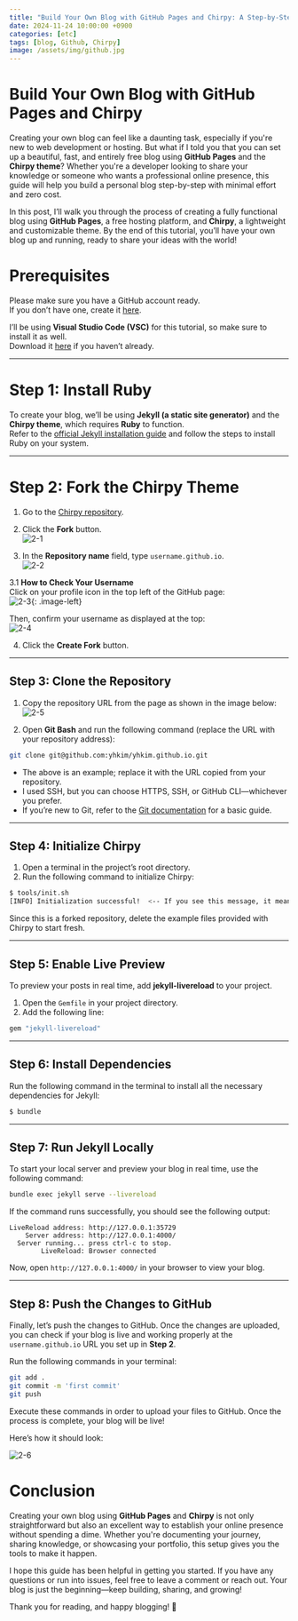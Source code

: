 ```yaml
---
title: "Build Your Own Blog with GitHub Pages and Chirpy: A Step-by-Step Guide"
date: 2024-11-24 10:00:00 +0900
categories: [etc]
tags: [blog, Github, Chirpy]
image: /assets/img/github.jpg
---
```


# Build Your Own Blog with GitHub Pages and Chirpy

Creating your own blog can feel like a daunting task, especially if you're new to web development or hosting. But what if I told you that you can set up a beautiful, fast, and entirely free blog using **GitHub Pages** and the **Chirpy theme**? Whether you're a developer looking to share your knowledge or someone who wants a professional online presence, this guide will help you build a personal blog step-by-step with minimal effort and zero cost.

In this post, I’ll walk you through the process of creating a fully functional blog using **GitHub Pages**, a free hosting platform, and **Chirpy**, a lightweight and customizable theme. By the end of this tutorial, you’ll have your own blog up and running, ready to share your ideas with the world!

<!-- 
# GitHub Pages와 Chirpy로 나만의 블로그 만들기

자신만의 블로그를 만드는 것은 처음 시작할 때 상당히 어렵게 느껴질 수 있습니다. 하지만 **GitHub Pages**와 **Chirpy 테마**를 사용하면 아름답고 빠르며 완전히 무료인 블로그를 손쉽게 만들 수 있다는 것을 아셨나요? 당신이 개발자로서 지식을 공유하고 싶거나, 전문적인 온라인 포트폴리오를 만들고 싶다면, 이 가이드는 최소한의 노력과 비용으로 개인 블로그를 만드는 데 도움을 줄 것입니다.

이 글에서는 무료 호스팅 플랫폼인 **GitHub Pages**와 가볍고 커스터마이즈 가능한 테마인 **Chirpy**를 사용하여 완전히 기능적인 블로그를 만드는 과정을 안내할 것입니다. 튜토리얼을 마치면 자신만의 블로그를 완성하여 세상과 아이디어를 공유할 준비를 마칠 수 있을 것입니다!
-->


# Prerequisites

Please make sure you have a GitHub account ready.  
If you don’t have one, create it [here](https://github.com/).

I’ll be using **Visual Studio Code (VSC)** for this tutorial, so make sure to install it as well.  
Download it [here](https://code.visualstudio.com/) if you haven’t already.

<!-- 
# 사전준비

깃헙 계정은 미리 준비해주세요!!  
없으신 분들은 [여기](https://github.com/)에서 만들어주세요.

저는 **Visual Studio Code (VSC)**로 진행할 것이기 때문에 VSC도 설치해주세요.  
[여기](https://code.visualstudio.com/)에서 설치할 수 있습니다.
-->

---

# Step 1: Install Ruby

To create your blog, we’ll be using **Jekyll (a static site generator)** and the **Chirpy theme**, which requires **Ruby** to function.  
Refer to the [official Jekyll installation guide](https://jekyllrb.com/docs/installation/) and follow the steps to install Ruby on your system.

<!-- 
# 첫번째 ruby 설치

블로그를 만들기 위해 우리는 **Jekyll(정적 사이트 생성기)**와 **Chirpy 테마**를 사용할 것입니다. 이를 위해 **Ruby**가 필수입니다.  
[Jekyll 공식 설치 가이드](https://jekyllrb.com/docs/installation/)를 참고하여 Ruby를 설치해주세요.
-->

---

# Step 2: Fork the Chirpy Theme

1. Go to the [Chirpy repository](https://github.com/cotes2020/jekyll-theme-chirpy/).  

2. Click the **Fork** button.  
![2-1](/assets/img/posts/24.11/2-1.png)

3. In the **Repository name** field, type `username.github.io`.  
![2-2](/assets/img/posts/24.11/2-2.png)

3.1 **How to Check Your Username**  
Click on your profile icon in the top left of the GitHub page:  
![2-3](/assets/img/posts/24.11/2-3.png){: .image-left}

Then, confirm your username as displayed at the top:  
![2-4](/assets/img/posts/24.11/2-4.png)

4. Click the **Create Fork** button.

<!-- 
# 두번쨰 Chirpy Fork 하기

1. [Chirpy Repository](https://github.com/cotes2020/jekyll-theme-chirpy/)로 들어가주세요.

2. **Fork** 버튼을 클릭하세요.  
![2-1](/assets/img/posts/24.11/2-1.png)

3. **Repository name** 필드에 `username.github.io`를 입력하세요.  
![2-2](/assets/img/posts/24.11/2-2.png)

3.1 **username 확인법**  
GitHub 페이지 상단 왼쪽의 프로필 아이콘을 클릭하세요.  
![2-3](/assets/img/posts/24.11/2-3.png){: .image-left}

그런 다음 화면 상단에 표시된 username을 확인하세요.  
![2-4](/assets/img/posts/24.11/2-4.png)

4. **Create Fork** 버튼을 클릭하세요.
-->

---

## Step 3: Clone the Repository

1. Copy the repository URL from the page as shown in the image below:  
![2-5](/assets/img/posts/24.11/2-5.png)

2. Open **Git Bash** and run the following command (replace the URL with your repository address):  

```bash
git clone git@github.com:yhkim/yhkim.github.io.git
```

- The above is an example; replace it with the URL copied from your repository.  
- I used SSH, but you can choose HTTPS, SSH, or GitHub CLI—whichever you prefer.  
- If you’re new to Git, refer to the [Git documentation](https://git-scm.com/doc) for a basic guide.

<!-- 
- 위는 예시이며 각자 리포지토리에서 복사한 주소를 넣으셔야 합니다.  
- 저는 SSH로 했지만 HTTPS, SSH, GitHub CLI 중 아무거나 사용하시면 됩니다.  
- Git에 대한 기초 지식이 없으신 분은 [여기](https://git-scm.com/doc)를 참고하세요.
-->

---

## Step 4: Initialize Chirpy

1. Open a terminal in the project’s root directory.  
2. Run the following command to initialize Chirpy:

```bash
$ tools/init.sh
[INFO] Initialization successful!  <-- If you see this message, it means the initialization was successful.
```

Since this is a forked repository, delete the example files provided with Chirpy to start fresh.

---

## Step 5: Enable Live Preview

To preview your posts in real time, add **jekyll-livereload** to your project.

1. Open the `Gemfile` in your project directory.  
2. Add the following line:

```bash
gem "jekyll-livereload"
```

---

## Step 6: Install Dependencies

Run the following command in the terminal to install all the necessary dependencies for Jekyll:

```bash
$ bundle
```

---

## Step 7: Run Jekyll Locally

To start your local server and preview your blog in real time, use the following command:

```bash
bundle exec jekyll serve --livereload
```

If the command runs successfully, you should see the following output:

```
LiveReload address: http://127.0.0.1:35729
    Server address: http://127.0.0.1:4000/
  Server running... press ctrl-c to stop.
        LiveReload: Browser connected
```

Now, open `http://127.0.0.1:4000/` in your browser to view your blog.

---

## Step 8: Push the Changes to GitHub

Finally, let’s push the changes to GitHub. Once the changes are uploaded, you can check if your blog is live and working properly at the `username.github.io` URL you set up in **Step 2**.

Run the following commands in your terminal:

```bash
git add .
git commit -m 'first commit'
git push
```

Execute these commands in order to upload your files to GitHub. Once the process is complete, your blog will be live!

Here’s how it should look:

![2-6](/assets/img/posts/24.11/2-6.png)


# Conclusion

Creating your own blog using **GitHub Pages** and **Chirpy** is not only straightforward but also an excellent way to establish your online presence without spending a dime. Whether you're documenting your journey, sharing knowledge, or showcasing your portfolio, this setup gives you the tools to make it happen.

I hope this guide has been helpful in getting you started. If you have any questions or run into issues, feel free to leave a comment or reach out. Your blog is just the beginning—keep building, sharing, and growing!

Thank you for reading, and happy blogging! 🚀

<!-- 
## 사전준비 

깃헙 계정은 미리 준비해주세요!!
없으신 분들은 여기 에서 만들어주세요. https://github.com/

저는 Visual studio Code로 진행 할 것 이기 때문에 VSC도 설치해주세요.
https://code.visualstudio.com/
없으신 분들은 여기서 설치해주시면 됩니다.


## 첫번째 ruby 설치

저희는 jekyll(정적 사이트 생성기)와 chirpy 테마를 사용해서 만들것이기 때문에 **ruby가 필수**입니다
- 참고 : https://jekyllrb.com/docs/installation/

위 사이트의 가이드를 보고 설치해 주세요.

## 두번쨰 Chirpy Fork 하기

1. https://github.com/cotes2020/jekyll-theme-chirpy/ 여기 사이트로 들어가주세요

2. Fork를 클릭해주세요
![2-1](/assets/img/posts/24.11/2-1.png)

3. Repository name에 username.github.io를 입력해주세요. 
![2-2](/assets/img/posts/24.11/2-2.png)

3-1. username 확인법

![2-3](/assets/img/posts/24.11/2-3.png){: .image-left}

깃헙 페이지 왼쪽 상단에 프로필 아이콘 클릭 후

![2-4](/assets/img/posts/24.11/2-4.png)

위에 나와있는 username을 확인 하시면 됩니다.

4. Create fork 버튼을 눌러주세요.

## 세번째 소스 클론 받기
![2-5](/assets/img/posts/24.11/2-5.png)
위 사진의 주소를 보고 git bash 에서 아래 명령을 통해 소스를 받습니다. 

```bash
git clone git@github.com:yhkim/yhkim.github.io.git
```
- 위는 예시이며 각자 repositoy에서 복사한 주소를 넣으셔야 합니다.
- 저는 SSH로 했지만 HTTPS, SSH, GitHub CLI에 아무거나 사용하시면 됩니다.
- git에 대한 기초 지식이 없으신 분은 우선 [여기](https://git-scm.com/doc)를 참고하세요~

## 네번째 Chirpy 초기화 하기

소스 홈에서 터미널을 여시고 아래 명령을 사용하여 chirpy를 초기화 해줍니다.

```bash
$ tools/init.sh
[INFO] Initialization successful!  <-- 이런 메세지가 나오면 성공입니다.
```

fork로 받았기 때문에 chirpy 자체 개발을 위해 예시 파일들을 삭제 해줍니다.

## 5번째 실시간 적용 시키기

로컬 환경에서 열어서 포스트 작성할때 실시간으로 변경하는것을 보기 위한 작업입니다.

Gemfile에 jekyll-livereload 추가
프로젝트의 Gemfile에 다음을 추가하세요:

```bash
gem "jekyll-livereload"
```

## 6번째 의존성 설치하기

```bash
$ bundle
```

jekyll을 로컬에서 실행시키기 위해 터미널에서 위 명령어를 사용하여 의존성 모듈들을 모두 설치해주세요.

## 7번째 로컬환경에서 실행하기

```bash
bundle exec jekyll serve --livereload
```

위 코드로 실행을 시켜주시면
```
LiveReload address: http://127.0.0.1:35729
    Server address: http://127.0.0.1:4000/
  Server running... press ctrl-c to stop.
        LiveReload: Browser connected
```
위 코드가 나오면 성공입니다.

자 이제 Server address: http://127.0.0.1:4000/ 로 들어가주시면 됩니다.

## 8번째 소스 올리기

자 이제 마지막으로 소스를 올리겠습니다. 
소스를 올리면 로컬 환경이 아니라 아까 2번째에서 만든 username.github.io가 잘 적용이 됐는지 확인 하시면 됩니다.

터미널에서

```bash
git add .
git commit -m 'first commit'
git push
```
위 코드를 순서대로 해주시면 이제 마무리가 됐습니다.

![2-6](/assets/img/posts/24.11/2-6.png)


자 이제 위에 처럼 페이지가 이렇게 나오면 성공 입니다!! 😂

## 결론

**GitHub Pages**와 **Chirpy**를 사용해 블로그를 만드는 것은 쉽고 무료로 온라인 포트폴리오를 구축할 수 있는 훌륭한 방법입니다. 여러분이 여정을 기록하거나 지식을 공유하거나 포트폴리오를 보여주고 싶다면, 이 설정은 이를 가능하게 하는 도구를 제공합니다.

이 가이드가 시작하는 데 도움이 되었기를 바랍니다. 질문이 있거나 문제가 발생하면 언제든지 댓글을 남기거나 문의하세요. 여러분의 블로그는 시작일 뿐입니다. 계속해서 만들고, 공유하고, 성장하세요!

읽어주셔서 감사합니다. 즐거운 블로깅 되세요! 🚀
-->